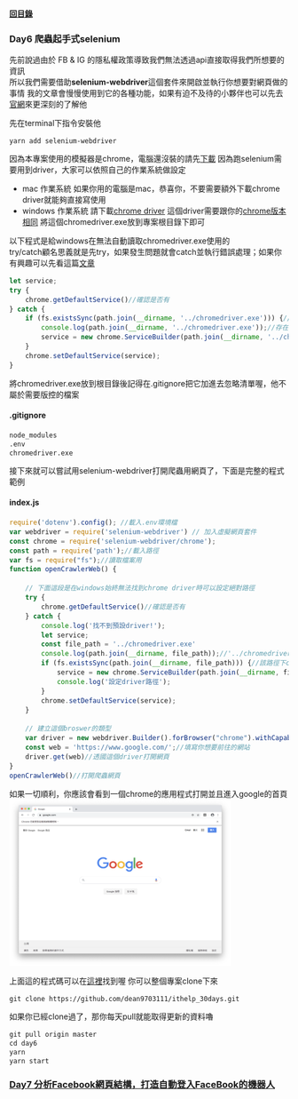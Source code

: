 #### [回目錄](../README.md)
### Day6 爬蟲起手式selenium

先前說過由於 FB & IG 的隱私權政策導致我們無法透過api直接取得我們所想要的資訊  
所以我們需要借助**selenium-webdriver**這個套件來開啟並執行你想要對網頁做的事情
我的文章會慢慢使用到它的各種功能，如果有迫不及待的小夥伴也可以先去[官網](https://www.selenium.dev/documentation/en/)來更深刻的了解他  

先在terminal下指令安裝他  
```
yarn add selenium-webdriver
```
因為本專案使用的模擬器是chrome，電腦還沒裝的請先[下載](https://www.google.com/intl/zh-TW/chrome/)
因為跑selenium需要用到driver，大家可以依照自己的作業系統做設定
+ mac 作業系統
    如果你用的電腦是mac，恭喜你，不要需要額外下載chrome driver就能夠直接寫使用  
+ windows 作業系統
    請下載[chrome driver](http://chromedriver.storage.googleapis.com/index.html)
    這個driver需要跟你的[chrome版本相同](chrome://settings/help)
    將這個chromedriver.exe放到專案根目錄下即可

以下程式是給windows在無法自動讀取chromedriver.exe使用的  
try/catch顧名思義就是先try，如果發生問題就會catch並執行錯誤處理；如果你有興趣可以先看這篇[文章](https://pjchender.blogspot.com/2017/12/js-error-handling.html)
```js
let service;
try {
    chrome.getDefaultService()//確認是否有
} catch {
    if (fs.existsSync(path.join(__dirname, '../chromedriver.exe'))) {//該路徑下chromedriver.exe是否存在
        console.log(path.join(__dirname, '../chromedriver.exe'));//存在就會列印出來路徑
        service = new chrome.ServiceBuilder(path.join(__dirname, '../chromedriver.exe')).build();//設定driver路徑
    }
    chrome.setDefaultService(service);
}
```
將chromedriver.exe放到根目錄後記得在.gitignore把它加進去忽略清單喔，他不屬於需要版控的檔案
#### .gitignore
```
node_modules
.env
chromedriver.exe
```

接下來就可以嘗試用selenium-webdriver打開爬蟲用網頁了，下面是完整的程式範例
#### index.js
```js
require('dotenv').config(); //載入.env環境檔
var webdriver = require('selenium-webdriver') // 加入虛擬網頁套件
const chrome = require('selenium-webdriver/chrome');
const path = require('path');//載入路徑
var fs = require("fs");//讀取檔案用
function openCrawlerWeb() {

    // 下面這段是在windows始終無法找到chrome driver時可以設定絕對路徑
    try {
        chrome.getDefaultService()//確認是否有
    } catch {
        console.log('找不到預設driver!');
        let service;
        const file_path = '../chromedriver.exe'
        console.log(path.join(__dirname, file_path));//'../chromedriver.exe'是我的路徑，請確認印出來日誌中的位置是否與你路徑相同
        if (fs.existsSync(path.join(__dirname, file_path))) {//該路徑下chromedriver.exe是否存在            
            service = new chrome.ServiceBuilder(path.join(__dirname, file_path)).build();//設定driver路徑
            console.log('設定driver路徑');
        }
        chrome.setDefaultService(service);
    }
    
    // 建立這個broswer的類型
    var driver = new webdriver.Builder().forBrowser("chrome").withCapabilities(webdriver.Capabilities.chrome()).build();
    const web = 'https://www.google.com/';//填寫你想要前往的網站
    driver.get(web)//透國這個driver打開網頁
}
openCrawlerWeb()//打開爬蟲網頁
```
如果一切順利，你應該會看到一個chrome的應用程式打開並且進入google的首頁  
<img src="./article_img/chrome.png" width="400" height="300"/>


上面這的程式碼可以在[這裡](https://github.com/dean9703111/ithelp_30days/day6)找到喔
你可以整個專案clone下來  
```
git clone https://github.com/dean9703111/ithelp_30days.git
```
如果你已經clone過了，那你每天pull就能取得更新的資料嚕  
```
git pull origin master
cd day6
yarn
yarn start
```
### [Day7 分析Facebook網頁結構，打造自動登入FaceBook的機器人](../day7/README.md)